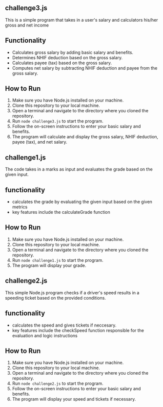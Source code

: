 ## challenge3.js
This is a simple program that takes in a user's salary and calculators his/her gross and net income 


## Functionality

- Calculates gross salary by adding basic salary and benefits.
- Determines NHIF deduction based on the gross salary.
- Calculates payee (tax) based on the gross salary.
- Computes net salary by subtracting NHIF deduction and payee from the gross salary.
## How to Run

1. Make sure you have Node.js installed on your machine.
2. Clone this repository to your local machine.
3. Open a terminal and navigate to the directory where you cloned the repository.
4. Run `node challenge3.js` to start the program.
5. Follow the on-screen instructions to enter your basic salary and benefits.
6. The program will calculate and display the gross salary, NHIF deduction, payee (tax), and net salary.


## challenge1.js
The code takes in a marks as input and evaluates the grade based on the given input.

## functionality 
- calculates the grade by evaluating the given input based on the given metrics
- key features include the calculateGrade function 
## How to Run

1. Make sure you have Node.js installed on your machine.
2. Clone this repository to your local machine.
3. Open a terminal and navigate to the directory where you cloned the repository.
4. Run `node challenge1.js` to start the program.
4. The program will display your grade.


## challenge2.js
This simple Node.js program checks if a driver's speed results in a speeding ticket based on the provided conditions.

## functionality 
- calculates the speed and gives tickets if neccesary.
- key features include the checkSpeed function responsible for the evaluation and logic instructions



## How to Run

1. Make sure you have Node.js installed on your machine.
2. Clone this repository to your local machine.
3. Open a terminal and navigate to the directory where you cloned the repository.
4. Run `node challenge2.js` to start the program.
5. Follow the on-screen instructions to enter your basic salary and benefits.
6. The program will display your speed and tickets if necessary.


